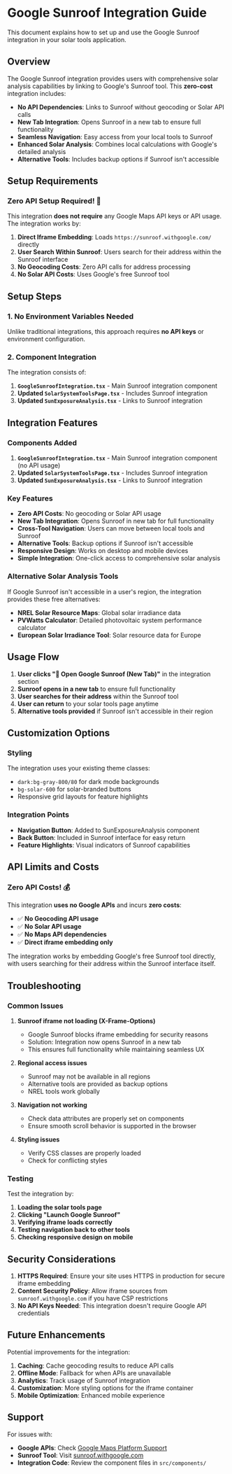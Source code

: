 # Google Sunroof Integration Guide

This document explains how to set up and use the Google Sunroof integration in your solar tools application.

## Overview

The Google Sunroof integration provides users with comprehensive solar analysis capabilities by linking to Google's Sunroof tool. This **zero-cost** integration includes:

- **No API Dependencies**: Links to Sunroof without geocoding or Solar API calls
- **New Tab Integration**: Opens Sunroof in a new tab to ensure full functionality
- **Seamless Navigation**: Easy access from your local tools to Sunroof
- **Enhanced Solar Analysis**: Combines local calculations with Google's detailed analysis
- **Alternative Tools**: Includes backup options if Sunroof isn't accessible

## Setup Requirements

### Zero API Setup Required! 🎉

This integration **does not require** any Google Maps API keys or API usage. The integration works by:

1. **Direct Iframe Embedding**: Loads `https://sunroof.withgoogle.com/` directly
2. **User Search Within Sunroof**: Users search for their address within the Sunroof interface
3. **No Geocoding Costs**: Zero API calls for address processing
4. **No Solar API Costs**: Uses Google's free Sunroof tool

## Setup Steps

### 1. No Environment Variables Needed

Unlike traditional integrations, this approach requires **no API keys** or environment configuration.

### 2. Component Integration

The integration consists of:

1. **`GoogleSunroofIntegration.tsx`** - Main Sunroof integration component
2. **Updated `SolarSystemToolsPage.tsx`** - Includes Sunroof integration
3. **Updated `SunExposureAnalysis.tsx`** - Links to Sunroof integration

## Integration Features

### Components Added

1. **`GoogleSunroofIntegration.tsx`** - Main Sunroof integration component (no API usage)
2. **Updated `SolarSystemToolsPage.tsx`** - Includes Sunroof integration
3. **Updated `SunExposureAnalysis.tsx`** - Links to Sunroof integration

### Key Features

- **Zero API Costs**: No geocoding or Solar API usage
- **New Tab Integration**: Opens Sunroof in new tab for full functionality
- **Cross-Tool Navigation**: Users can move between local tools and Sunroof
- **Alternative Tools**: Backup options if Sunroof isn't accessible
- **Responsive Design**: Works on desktop and mobile devices
- **Simple Integration**: One-click access to comprehensive solar analysis

### Alternative Solar Analysis Tools

If Google Sunroof isn't accessible in a user's region, the integration provides these free alternatives:

- **NREL Solar Resource Maps**: Global solar irradiance data
- **PVWatts Calculator**: Detailed photovoltaic system performance calculator
- **European Solar Irradiance Tool**: Solar resource data for Europe

## Usage Flow

1. **User clicks "🔗 Open Google Sunroof (New Tab)"** in the integration section
2. **Sunroof opens in a new tab** to ensure full functionality
3. **User searches for their address** within the Sunroof tool
4. **User can return** to your solar tools page anytime
5. **Alternative tools provided** if Sunroof isn't accessible in their region

## Customization Options

### Styling

The integration uses your existing theme classes:
- `dark:bg-gray-800/80` for dark mode backgrounds
- `bg-solar-600` for solar-branded buttons
- Responsive grid layouts for feature highlights

### Integration Points

- **Navigation Button**: Added to SunExposureAnalysis component
- **Back Button**: Included in Sunroof interface for easy return
- **Feature Highlights**: Visual indicators of Sunroof capabilities

## API Limits and Costs

### Zero API Costs! 💰

This integration **uses no Google APIs** and incurs **zero costs**:

- ✅ **No Geocoding API usage**
- ✅ **No Solar API usage**
- ✅ **No Maps API dependencies**
- ✅ **Direct iframe embedding only**

The integration works by embedding Google's free Sunroof tool directly, with users searching for their address within the Sunroof interface itself.

## Troubleshooting

### Common Issues

1. **Sunroof iframe not loading (X-Frame-Options)**
   - Google Sunroof blocks iframe embedding for security reasons
   - Solution: Integration now opens Sunroof in a new tab
   - This ensures full functionality while maintaining seamless UX

2. **Regional access issues**
   - Sunroof may not be available in all regions
   - Alternative tools are provided as backup options
   - NREL tools work globally

3. **Navigation not working**
   - Check data attributes are properly set on components
   - Ensure smooth scroll behavior is supported in the browser

4. **Styling issues**
   - Verify CSS classes are properly loaded
   - Check for conflicting styles

### Testing

Test the integration by:
1. **Loading the solar tools page**
2. **Clicking "Launch Google Sunroof"**
3. **Verifying iframe loads correctly**
4. **Testing navigation back to other tools**
5. **Checking responsive design on mobile**

## Security Considerations

1. **HTTPS Required**: Ensure your site uses HTTPS in production for secure iframe embedding
2. **Content Security Policy**: Allow iframe sources from `sunroof.withgoogle.com` if you have CSP restrictions
3. **No API Keys Needed**: This integration doesn't require Google API credentials

## Future Enhancements

Potential improvements for the integration:

1. **Caching**: Cache geocoding results to reduce API calls
2. **Offline Mode**: Fallback for when APIs are unavailable
3. **Analytics**: Track usage of Sunroof integration
4. **Customization**: More styling options for the iframe container
5. **Mobile Optimization**: Enhanced mobile experience

## Support

For issues with:
- **Google APIs**: Check [Google Maps Platform Support](https://developers.google.com/maps/support)
- **Sunroof Tool**: Visit [sunroof.withgoogle.com](https://sunroof.withgoogle.com)
- **Integration Code**: Review the component files in `src/components/`